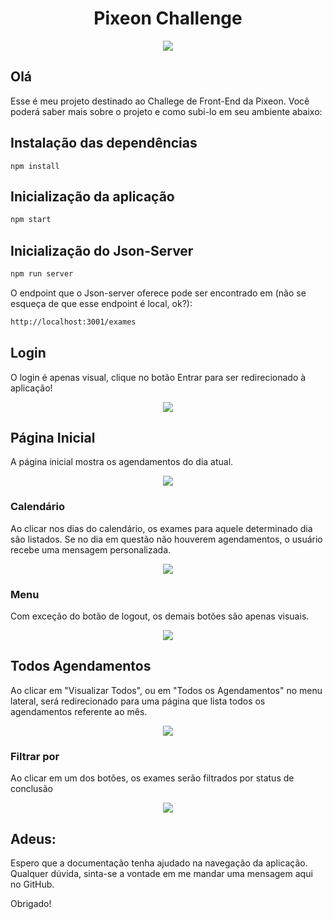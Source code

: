 


<h1 align="center">Pixeon Challenge</h1>

<p align="center"> <img  src="https://user-images.githubusercontent.com/93168209/154162470-85540bff-38ba-465c-af30-5b376406c0bd.png"><img> </p>

## Olá

Esse é meu projeto destinado ao Challege de Front-End da Pixeon. Você poderá saber mais sobre o projeto e como subi-lo em seu ambiente abaixo: 

## Instalação das dependências

```sh!
npm install
```
## Inicialização da aplicação 

```sh
npm start
```

## Inicialização do Json-Server

```sh
npm run server
```
O endpoint que o Json-server oferece pode ser encontrado em (não se esqueça de que esse endpoint é local, ok?):
```sh
http://localhost:3001/exames
```

## Login
O login é apenas visual, clique no botão Entrar para ser redirecionado à aplicação!


<p align="center"> <img  src="https://user-images.githubusercontent.com/93168209/154162242-3584f591-6baf-4933-9e1e-a053ba81db79.png"><img> </p>

## Página Inicial
A página inicial mostra os agendamentos do dia atual.

<p align="center"> <img  src="https://user-images.githubusercontent.com/93168209/154163620-dc0ef246-0b77-48b3-8051-1410c4a765ea.png"><img> </p>

### Calendário
Ao clicar nos dias do calendário, os exames para aquele determinado dia são listados. Se no dia em questão não houverem agendamentos, o usuário recebe uma mensagem personalizada.
<p align="center"> <img  src="https://user-images.githubusercontent.com/93168209/154164993-55903963-8963-4a7b-809f-b0fe93ed742e.gif"><img> </p>


### Menu

Com exceção do botão de logout, os demais botões são apenas visuais.
<p align="center"> <img  src="https://user-images.githubusercontent.com/93168209/154163734-5b62b1e1-0290-49df-b596-208eafc13fbb.png"><img> </p>

## Todos Agendamentos

Ao clicar em "Visualizar Todos", ou em "Todos os Agendamentos" no menu lateral, será redirecionado para uma página que lista todos os agendamentos referente ao mês.
<p align="center"> <img  src="https://user-images.githubusercontent.com/93168209/154164040-e6fb75af-9d6f-4a26-b6d6-b2188989fc85.png"><img> </p>

### Filtrar por

Ao clicar em um dos botões, os exames serão filtrados por status de conclusão
<p align="center"> <img  src="https://user-images.githubusercontent.com/93168209/154164239-92b3154f-8af6-422c-b82a-518d22d5507d.gif"><img> </p>

## Adeus:
Espero que a documentação tenha ajudado na navegação da aplicação.
Qualquer dúvida, sinta-se a vontade em me mandar uma mensagem aqui no GitHub. 

Obrigado!
